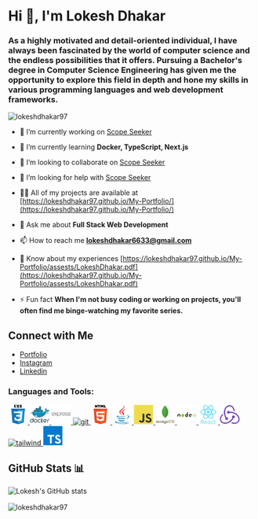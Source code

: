 <h1 align="flex-start">Hi 👋, I'm Lokesh Dhakar</h1>
<h3 align="flex-start">As a highly motivated and detail-oriented individual, I have always been fascinated by the world of computer science and the endless possibilities that it offers. Pursuing a Bachelor's degree in Computer Science Engineering has given me the opportunity to explore this field in depth and hone my skills in various programming languages and web development frameworks.</h3>

<p align="left"> <img src="https://komarev.com/ghpvc/?username=lokeshdhakar97&label=Profile%20views&color=0e75b6&style=flat" alt="lokeshdhakar97" /> </p>

- 🔭 I’m currently working on [Scope Seeker](https://github.com/scopeseeker/scopeseeker-frontend)

- 🌱 I’m currently learning **Docker, TypeScript, Next.js**

- 👯 I’m looking to collaborate on [Scope Seeker](https://github.com/scopeseeker/scopeseeker-frontend)

- 🤝 I’m looking for help with [Scope Seeker](https://github.com/scopeseeker/scopeseeker-frontend)

- 👨‍💻 All of my projects are available at [https://lokeshdhakar97.github.io/My-Portfolio/](https://lokeshdhakar97.github.io/My-Portfolio/)

- 💬 Ask me about **Full Stack Web Development**

- 📫 How to reach me **lokeshdhakar6633@gmail.com**

- 📄 Know about my experiences [https://lokeshdhakar97.github.io/My-Portfolio/assests/LokeshDhakar.pdf](https://lokeshdhakar97.github.io/My-Portfolio/assests/LokeshDhakar.pdf)

- ⚡ Fun fact **When I'm not busy coding or working on projects, you'll often find me binge-watching my favorite series.**


## Connect with Me
- [Portfolio](https://lokeshdhakar97.github.io/My-Portfolio/) <br/>
- [Instagram](https://www.instagram.com/developer_lokesh/) <br/>
- [Linkedin](https://www.linkedin.com/in/lokesh-dhakar/) <br/>

<h3 align="left">Languages and Tools:</h3>
<p align="left"> <a href="https://www.w3schools.com/css/" target="_blank" rel="noreferrer"> <img src="https://raw.githubusercontent.com/devicons/devicon/master/icons/css3/css3-original-wordmark.svg" alt="css3" width="40" height="40"/> </a> <a href="https://www.docker.com/" target="_blank" rel="noreferrer"> <img src="https://raw.githubusercontent.com/devicons/devicon/master/icons/docker/docker-original-wordmark.svg" alt="docker" width="40" height="40"/> </a> <a href="https://expressjs.com" target="_blank" rel="noreferrer"> <img src="https://raw.githubusercontent.com/devicons/devicon/master/icons/express/express-original-wordmark.svg" alt="express" width="40" height="40"/> </a> <a href="https://git-scm.com/" target="_blank" rel="noreferrer"> <img src="https://www.vectorlogo.zone/logos/git-scm/git-scm-icon.svg" alt="git" width="40" height="40"/> </a> <a href="https://www.w3.org/html/" target="_blank" rel="noreferrer"> <img src="https://raw.githubusercontent.com/devicons/devicon/master/icons/html5/html5-original-wordmark.svg" alt="html5" width="40" height="40"/> </a> <a href="https://www.java.com" target="_blank" rel="noreferrer"> <img src="https://raw.githubusercontent.com/devicons/devicon/master/icons/java/java-original.svg" alt="java" width="40" height="40"/> </a> <a href="https://developer.mozilla.org/en-US/docs/Web/JavaScript" target="_blank" rel="noreferrer"> <img src="https://raw.githubusercontent.com/devicons/devicon/master/icons/javascript/javascript-original.svg" alt="javascript" width="40" height="40"/> </a> <a href="https://www.mongodb.com/" target="_blank" rel="noreferrer"> <img src="https://raw.githubusercontent.com/devicons/devicon/master/icons/mongodb/mongodb-original-wordmark.svg" alt="mongodb" width="40" height="40"/> </a> <a href="https://nodejs.org" target="_blank" rel="noreferrer"> <img src="https://raw.githubusercontent.com/devicons/devicon/master/icons/nodejs/nodejs-original-wordmark.svg" alt="nodejs" width="40" height="40"/> </a> <a href="https://reactjs.org/" target="_blank" rel="noreferrer"> <img src="https://raw.githubusercontent.com/devicons/devicon/master/icons/react/react-original-wordmark.svg" alt="react" width="40" height="40"/> </a> <a href="https://redux.js.org" target="_blank" rel="noreferrer"> <img src="https://raw.githubusercontent.com/devicons/devicon/master/icons/redux/redux-original.svg" alt="redux" width="40" height="40"/> </a> <a href="https://tailwindcss.com/" target="_blank" rel="noreferrer"> <img src="https://www.vectorlogo.zone/logos/tailwindcss/tailwindcss-icon.svg" alt="tailwind" width="40" height="40"/> </a> <a href="https://www.typescriptlang.org/" target="_blank" rel="noreferrer"> <img src="https://raw.githubusercontent.com/devicons/devicon/master/icons/typescript/typescript-original.svg" alt="typescript" width="40" height="40"/> </a> </p>

## GitHub Stats 📊
![Lokesh's GitHub stats](https://github-profile-summary-cards.vercel.app/api/cards/profile-details?username=lokeshdhakar97&theme=dark&hide_border=true)<br>

<p><img align="center" src="https://github-readme-streak-stats.herokuapp.com/?user=lokeshdhakar97&theme=dark&hide_border=true" alt="lokeshdhakar97" /></p>

